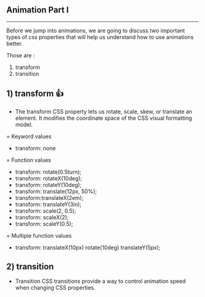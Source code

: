 ## Animation Part I
---

Before we jump into animations, we are going to discuss
two important types of css properties that will help us understand how to use
animations better.

Those are : 

1. transform  
2. transition

## 1) transform 👍
   - The transform CSS property lets us rotate, scale,
      skew, or translate an element. It modifies the coordinate space of the CSS visual
      formatting model.

= Keyword values 

 - transform: none

= Function values
  - transform: rotate(0.5turn); 
  - transform: rotateX(10deg);
  - transform: rotateY(10deg); 
  - transform: translate(12px, 50%); 
  - transform:translateX(2em);
  - transform: translateY(3in);
  - transform: scale(2, 0.5); 
  - transform: scaleX(2);
  - transform: scaleY(0.5);

= Multiple function values
  - transform: translateX(10px) rotate(10deg) translateY(5px);

## 2) transition 
   - Transition CSS transitions provide a way to control animation speed when changing CSS
     properties.  

      